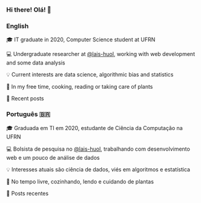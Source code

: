 ### Hi there! Olá!  👋

<!--
**nymarya/nymarya** is a ✨ _special_ ✨ repository because its `README.md` (this file) appears on your GitHub profile.

Here are some ideas to get you started:

- 🔭 I’m currently working on ...
- 🌱 I’m currently learning ...
- 👯 I’m looking to collaborate on ...
- 🤔 I’m looking for help with ...
- 💬 Ask me about ...
- 📫 How to reach me: ...
- 😄 Pronouns: ...
- ⚡ Fun fact: ...
-->
### English
:mortar_board:	IT graduate in 2020, Computer Science student at UFRN

:computer: Undergraduate researcher at [@lais-huol](https://github.com/lais-huol),
working with web development and some data analysis 

:bulb: Current interests are data science, algorithmic bias and statistics

:massage: In my free time, cooking, reading or taking care of plants

:pencil: Recent posts
<!-- posts starts -->
<!-- posts ends -->

### Português :brazil:
:mortar_board:	Graduada em TI em 2020, estudante de Ciência da Computação na UFRN

:computer: Bolsista de pesquisa no [@lais-huol](https://github.com/lais-huol),
trabalhando com desenvolvimento web e um pouco de análise de dados 

:bulb: Interesses atuais são ciência de dados, viés em algoritmos e estatística

:massage: No tempo livre, cozinhando, lendo e cuidando de plantas

:pencil: Posts recentes
<!-- posts inicio -->
<!-- posts fim -->

